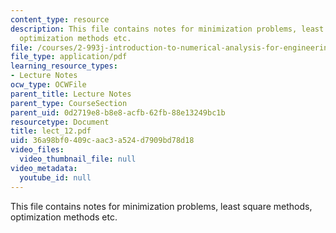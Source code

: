 ```yaml
---
content_type: resource
description: This file contains notes for minimization problems, least square methods,
  optimization methods etc.
file: /courses/2-993j-introduction-to-numerical-analysis-for-engineering-13-002j-spring-2005/36a98bf0409caac3a524d7909bd78d18_lect_12.pdf
file_type: application/pdf
learning_resource_types:
- Lecture Notes
ocw_type: OCWFile
parent_title: Lecture Notes
parent_type: CourseSection
parent_uid: 0d2719e8-b8e8-acfb-62fb-88e13249bc1b
resourcetype: Document
title: lect_12.pdf
uid: 36a98bf0-409c-aac3-a524-d7909bd78d18
video_files:
  video_thumbnail_file: null
video_metadata:
  youtube_id: null
---
```

This file contains notes for minimization problems, least square methods, optimization methods etc.

